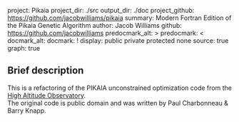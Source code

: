 project: Pikaia
project_dir: ./src
output_dir: ./doc
project_github: https://github.com/jacobwilliams/pikaia
summary: Modern Fortran Edition of the Pikaia Genetic Algorithm
author: Jacob Williams
github: https://github.com/jacobwilliams
predocmark_alt: >
predocmark: <
docmark_alt:
docmark: !
display: public
         private
         protected
         none
source: true
graph: true

Brief description
---------------

This is a refactoring of the PIKAIA unconstrained optimization code from the [High Altitude Observatory](http://www.hao.ucar.edu/modeling/pikaia/pikaia.php).  
The original code is public domain and was written by Paul Charbonneau & Barry Knapp.  
